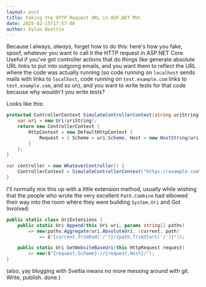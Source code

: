 ```yaml
---
layout: post
title: Faking the HTTP Request URL in ASP.NET MVC
date: 2025-02-15T17:57:00
author: Dylan Beattie
---
```

Because I always, _always,_ forget how to do this: here's how you fake, spoof, whatever you want to call it the HTTP request in ASP.NET Core. Useful if you've got controller actions that do things like generate absolute URL links to put into outgoing emails, and you want them to reflect the URL where the code was actually running (so code running on `localhost` sends mails with links to `localhost`, code running on `test.example.com` links to `test.example.com`, and so on), and you want to write tests for that code because why wouldn't you write tests?

Looks like this:

```csharp
protected ControllerContext SimulateControllerContext(string uriString) {
	var uri = new Uri(uriString);
	return new ControllerContext {
		HttpContext = new DefaultHttpContext {
			Request = { Scheme = uri.Scheme, Host = new HostString(uri.Host) }
		}
	};
}

var controller = new WhateverController() {
	ControllerContext = SimulateControllerContext("https://example.com")
}
```

I'll normally mix this up with a little extension method, usually while wishing that the people who wrote the very excellent `Path.Combine` had elbowed their way into the room where they were building `System.Uri` and Got Involved:

```csharp
public static class UriExtensions {
	public static Uri Append(this Uri uri, params string[] paths)
		=> new(paths.Aggregate(uri.AbsoluteUri, (current, path)
			=> $"{current.TrimEnd('/')}/{path.TrimStart('/')}"));

	public static Uri GetWebsiteBaseUri(this HttpRequest request)
		=> new($"{request.Scheme}://{request.Host}/");
}
```

(also, yay blogging with Sveltia means no more messing around with git. Write, publish. done.)
